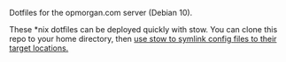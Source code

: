 Dotfiles for the opmorgan.com server (Debian 10).

These \*nix dotfiles can be deployed quickly with stow. You can clone this repo to your home directory, then [use stow to symlink config files to their target locations.](http://brandon.invergo.net/news/2012-05-26-using-gnu-stow-to-manage-your-dotfiles.html) 


